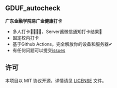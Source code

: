 ## GDUF_autocheck

**广东金融学院易广金健康打卡**
- 多人打卡👨‍👩‍👧‍👧，Server酱微信通知打卡结果💬
- 固定校内打卡
- 基于Github Actions，完全解放你的设备和服务器✔
- 有任何问题可以提交[issues](https://github.com/feizao67/GDUF_autocheck/issues/new)  

## 许可
本项目以 MIT 协议开源，详情请见 [LICENSE](LICENSE) 文件。
